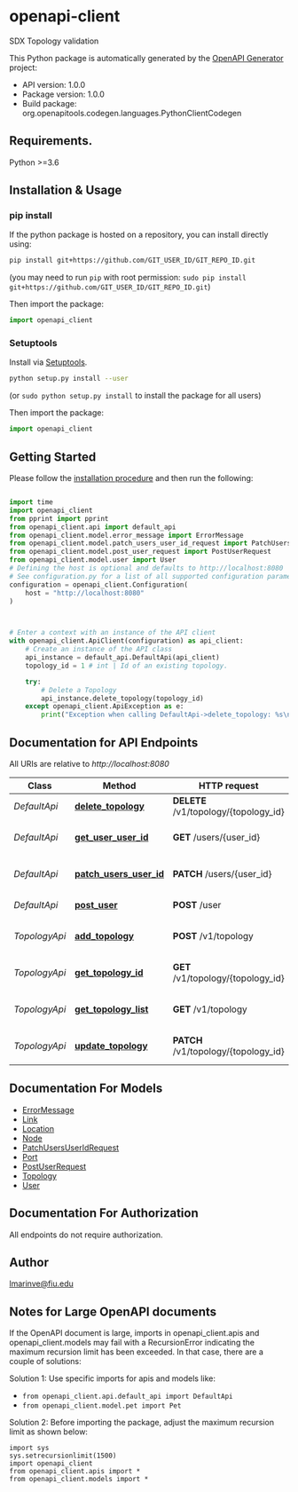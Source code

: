 # openapi-client
SDX Topology validation

This Python package is automatically generated by the [OpenAPI Generator](https://openapi-generator.tech) project:

- API version: 1.0.0
- Package version: 1.0.0
- Build package: org.openapitools.codegen.languages.PythonClientCodegen

## Requirements.

Python >=3.6

## Installation & Usage
### pip install

If the python package is hosted on a repository, you can install directly using:

```sh
pip install git+https://github.com/GIT_USER_ID/GIT_REPO_ID.git
```
(you may need to run `pip` with root permission: `sudo pip install git+https://github.com/GIT_USER_ID/GIT_REPO_ID.git`)

Then import the package:
```python
import openapi_client
```

### Setuptools

Install via [Setuptools](http://pypi.python.org/pypi/setuptools).

```sh
python setup.py install --user
```
(or `sudo python setup.py install` to install the package for all users)

Then import the package:
```python
import openapi_client
```

## Getting Started

Please follow the [installation procedure](#installation--usage) and then run the following:

```python

import time
import openapi_client
from pprint import pprint
from openapi_client.api import default_api
from openapi_client.model.error_message import ErrorMessage
from openapi_client.model.patch_users_user_id_request import PatchUsersUserIdRequest
from openapi_client.model.post_user_request import PostUserRequest
from openapi_client.model.user import User
# Defining the host is optional and defaults to http://localhost:8080
# See configuration.py for a list of all supported configuration parameters.
configuration = openapi_client.Configuration(
    host = "http://localhost:8080"
)



# Enter a context with an instance of the API client
with openapi_client.ApiClient(configuration) as api_client:
    # Create an instance of the API class
    api_instance = default_api.DefaultApi(api_client)
    topology_id = 1 # int | Id of an existing topology.

    try:
        # Delete a Topology
        api_instance.delete_topology(topology_id)
    except openapi_client.ApiException as e:
        print("Exception when calling DefaultApi->delete_topology: %s\n" % e)
```

## Documentation for API Endpoints

All URIs are relative to *http://localhost:8080*

Class | Method | HTTP request | Description
------------ | ------------- | ------------- | -------------
*DefaultApi* | [**delete_topology**](docs/DefaultApi.md#delete_topology) | **DELETE** /v1/topology/{topology_id} | Delete a Topology
*DefaultApi* | [**get_user_user_id**](docs/DefaultApi.md#get_user_user_id) | **GET** /users/{user_id} | Get User Info by User ID
*DefaultApi* | [**patch_users_user_id**](docs/DefaultApi.md#patch_users_user_id) | **PATCH** /users/{user_id} | Update User Information
*DefaultApi* | [**post_user**](docs/DefaultApi.md#post_user) | **POST** /user | Create New User
*TopologyApi* | [**add_topology**](docs/TopologyApi.md#add_topology) | **POST** /v1/topology | Send a new topology to SDX-LC
*TopologyApi* | [**get_topology_id**](docs/TopologyApi.md#get_topology_id) | **GET** /v1/topology/{topology_id} | get an existing topology
*TopologyApi* | [**get_topology_list**](docs/TopologyApi.md#get_topology_list) | **GET** /v1/topology | get an existing topology
*TopologyApi* | [**update_topology**](docs/TopologyApi.md#update_topology) | **PATCH** /v1/topology/{topology_id} | Update an existing topology


## Documentation For Models

 - [ErrorMessage](docs/ErrorMessage.md)
 - [Link](docs/Link.md)
 - [Location](docs/Location.md)
 - [Node](docs/Node.md)
 - [PatchUsersUserIdRequest](docs/PatchUsersUserIdRequest.md)
 - [Port](docs/Port.md)
 - [PostUserRequest](docs/PostUserRequest.md)
 - [Topology](docs/Topology.md)
 - [User](docs/User.md)


## Documentation For Authorization

 All endpoints do not require authorization.

## Author

lmarinve@fiu.edu


## Notes for Large OpenAPI documents
If the OpenAPI document is large, imports in openapi_client.apis and openapi_client.models may fail with a
RecursionError indicating the maximum recursion limit has been exceeded. In that case, there are a couple of solutions:

Solution 1:
Use specific imports for apis and models like:
- `from openapi_client.api.default_api import DefaultApi`
- `from openapi_client.model.pet import Pet`

Solution 2:
Before importing the package, adjust the maximum recursion limit as shown below:
```
import sys
sys.setrecursionlimit(1500)
import openapi_client
from openapi_client.apis import *
from openapi_client.models import *
```

